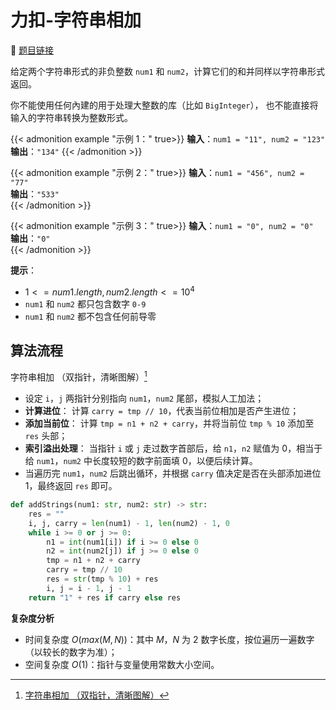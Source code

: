 # 力扣-字符串相加 

    
:link: [题目链接](https://leetcode.cn/problems/add-strings)

给定两个字符串形式的非负整数 `num1` 和 `num2`，计算它们的和并同样以字符串形式返回。

你不能使用任何內建的用于处理大整数的库（比如 `BigInteger`）， 也不能直接将输入的字符串转换为整数形式。

{{< admonition example "示例 1：" true>}}
**输入**：`num1 = "11", num2 = "123"`<br>
**输出**：`"134"`
{{< /admonition >}}

{{< admonition example "示例 2：" true>}}
**输入**：`num1 = "456", num2 = "77"`<br>
**输出**：`"533"`<br>
{{< /admonition >}}

{{< admonition example "示例 3：" true>}}
**输入**：`num1 = "0", num2 = "0"`<br>
**输出**：`"0"`<br>
{{< /admonition >}}

**提示**：

- $1 <= num1.length, num2.length <= 10^4$
- `num1` 和 `num2` 都只包含数字 `0-9`
- `num1` 和 `num2` 都不包含任何前导零

## 算法流程

字符串相加 （双指针，清晰图解）[^1]

- 设定 `i`，`j` 两指针分别指向 `num1`，`num2` 尾部，模拟人工加法；
- **计算进位**： 计算 `carry = tmp // 10`，代表当前位相加是否产生进位；
- **添加当前位**： 计算 `tmp = n1 + n2 + carry`，并将当前位 `tmp % 10` 添加至 `res` 头部；
- **索引溢出处理**： 当指针 `i` 或 `j` 走过数字首部后，给 `n1`，`n2` 赋值为 0，相当于给 `num1`，`num2` 中长度较短的数字前面填 0，以便后续计算。
- 当遍历完 `num1`，`num2` 后跳出循环，并根据 `carry` 值决定是否在头部添加进位 1，最终返回 `res` 即可。

```python
def addStrings(num1: str, num2: str) -> str:
    res = ""
    i, j, carry = len(num1) - 1, len(num2) - 1, 0
    while i >= 0 or j >= 0:
        n1 = int(num1[i]) if i >= 0 else 0
        n2 = int(num2[j]) if j >= 0 else 0
        tmp = n1 + n2 + carry
        carry = tmp // 10
        res = str(tmp % 10) + res
        i, j = i - 1, j - 1
    return "1" + res if carry else res
```

**复杂度分析**

- 时间复杂度 $O(max(M,N))$：其中 $M$，$N$ 为 $2$ 数字长度，按位遍历一遍数字（以较长的数字为准）；
- 空间复杂度 $O(1)$：指针与变量使用常数大小空间。

[^1]: [字符串相加 （双指针，清晰图解）](https://leetcode.cn/problems/add-strings/solutions/12250/add-strings-shuang-zhi-zhen-fa-by-jyd/?languageTags=python%2Cpython3)













